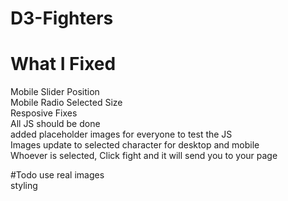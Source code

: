 # D3-Fighters

# What I Fixed
Mobile Slider Position <br> 
Mobile Radio Selected Size <br> 
Resposive Fixes <br> 
All JS should be done <br> 
added placeholder images for everyone to test the JS <br> 
Images update to selected character for desktop and mobile <br> 
Whoever is selected, Click fight and it will send you to your page <br> 

#Todo
use real images <br> 
styling <br> 
